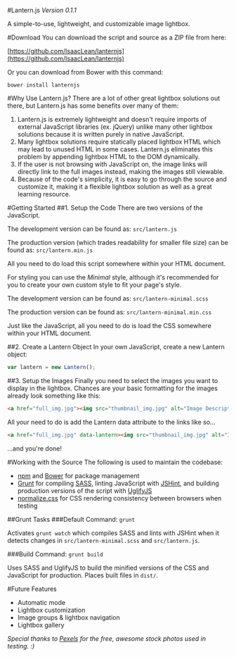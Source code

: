 #Lantern.js
*Version 0.1.1*

A simple-to-use, lightweight, and customizable image lightbox.

#Download
You can download the script and source as a ZIP file from here:

[https://github.com/IsaacLean/lanternjs](https://github.com/IsaacLean/lanternjs)

Or you can download from Bower with this command:

```bower install lanternjs```

#Why Use Lantern.js?
There are a lot of other great lightbox solutions out there, but Lantern.js has some benefits over many of them:

1. Lantern.js is extremely lightweight and doesn't require imports of external JavaScript libraries (ex. jQuery) unlike many other lightbox solutions because it is written purely in native JavaScript.
2. Many lightbox solutions require statically placed lightbox HTML which may lead to unused HTML in some cases. Lantern.js eliminates this problem by appending lightbox HTML to the DOM dynamically.
3. If the user is not browsing with JavaScript on, the image links will directly link to the full images instead, making the images still viewable.
4. Because of the code's simplicity, it is easy to go through the source and customize it, making it a flexible lightbox solution as well as a great learning resource.

#Getting Started
##1. Setup the Code
There are two versions of the JavaScript.

The development version can be found as: ```src/lantern.js```

The production version (which trades readability for smaller file size) can be found as: ```src/lantern.min.js```

All you need to do load this script somewhere within your HTML document.

For styling you can use the *Minimal* style, although it's recommended for you to create your own custom style to fit your page's style.

The development version can be found as: ```src/lantern-minimal.scss```

The production version can be found as: ```src/lantern-minimal.min.css```

Just like the JavaScript, all you need to do is load the CSS somewhere within your HTML document.

##2. Create a Lantern Object
In your own JavaScript, create a new Lantern object:

```javascript
var lantern = new Lantern();
```

##3. Setup the Images
Finally you need to select the images you want to display in the lightbox. Chances are your basic formatting for the images already look something like this:

```html
<a href="full_img.jpg"><img src="thumbnail_img.jpg" alt="Image Description"></a>
```

All your need to do is add the Lantern data attribute to the links like so...

```html
<a href="full_img.jpg" data-lantern><img src="thumbnail_img.jpg" alt="Image Description"></a>
```

...and you're done!

#Working with the Source
The following is used to maintain the codebase:
* [npm](https://npmjs.com) and [Bower](http://bower.io) for package management
* [Grunt](http://gruntjs.com) for compiling [SASS](http://sass-lang.com), linting JavaScript with [JSHint](https://github.com/gruntjs/grunt-contrib-jshint), and building production versions of the script with [UglifyJS](https://github.com/gruntjs/grunt-contrib-uglify)
* [normalize.css](https://necolas.github.io/normalize.css) for CSS rendering consistency between browsers when testing

##Grunt Tasks
###Default
Command: ```grunt```

Activates ```grunt watch``` which compiles SASS and lints with JSHint when it detects changes in ```src/lantern-minimal.scss``` and ```src/lantern.js```.

###Build
Command: ```grunt build```

Uses SASS and UglifyJS to build the minified versions of the CSS and JavaScript for production. Places built files in ```dist/```.

#Future Features
* Automatic mode
* Lightbox customization
* Image groups & lightbox navigation
* Lightbox gallery

*Special thanks to [Pexels](http://pexels.com/) for the free, awesome stock photos used in testing. :)*
